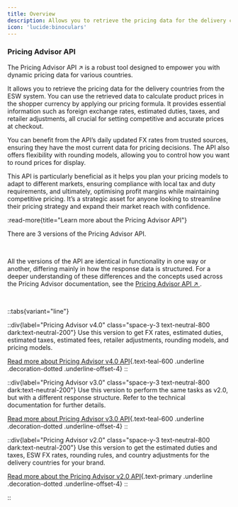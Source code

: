 ```yaml
---
title: Overview
description: Allows you to retrieve the pricing data for the delivery countries from the ESW system
icon: 'lucide:binoculars'
---
```


### Pricing Advisor API

<p class="text-base text-neutral-800 dark:text-neutral-200">
  The 
  <span class="text-teal-600 font-semibold underline decoration-dotted underline-offset-4">
    Pricing Advisor API
  </span>
  <span class="text-primary ml-1">↗</span>
  is a robust tool designed to empower you with dynamic pricing data for various countries.
</p>


It allows you to retrieve the pricing data for the delivery countries from the ESW system. You can use the retrieved data to calculate product prices in the shopper currency by applying our pricing formula. It provides essential information such as foreign exchange rates, estimated duties, taxes, and retailer adjustments, all crucial for setting competitive and accurate prices at checkout.

You can benefit from the API’s daily updated FX rates from trusted sources, ensuring they have the most current data for pricing decisions. The API also offers flexibility with rounding models, allowing you to control how you want to round prices for display.

This API is particularly beneficial as it helps you plan your pricing models to adapt to different markets, ensuring compliance with local tax and duty requirements, and ultimately, optimising profit margins while maintaining competitive pricing. It’s a strategic asset for anyone looking to streamline their pricing strategy and expand their market reach with confidence.

:read-more{title="Learn more about the Pricing Advisor API"}


<p class="text-base text-neutral-800 dark:text-neutral-200">
  There are 
  <span class="inline-block px-2 py-0.5 mx-1 rounded bg-blue-100 text-blue-800 text-sm font-medium">
    3 versions
  </span> 
  of the Pricing Advisor API.
</p>

<br>

<div class="rounded-xl bg-neutral-50 dark:bg-neutral-900 p-6 shadow-sm border border-neutral-200 dark:border-neutral-700">
  <p class="text-base leading-relaxed text-neutral-800 dark:text-neutral-200">
    All the versions of the API are 
    <span class="font-medium text-primary">identical in functionality</span> in one way or another, 
    differing mainly in how the <span class="font-medium text-primary">response data is structured</span>.
    For a deeper understanding of these differences and the concepts used across the Pricing Advisor documentation,
    see the 
    <a href="/pricing-advisor/api-overview" class="text-primary underline underline-offset-4 decoration-dotted">
      Pricing Advisor API ↗
    </a>.
  </p>
</div>

<br>

::tabs{variant="line"}

  ::div{label="Pricing Advisor v4.0" class="space-y-3 text-neutral-800 dark:text-neutral-200"}
  Use this version to get <span class="text-primary font-semibold">FX rates</span>, <span class="text-primary font-semibold">estimated duties</span>, <span class="text-primary font-semibold">estimated taxes</span>, <span class="text-primary font-semibold">estimated fees</span>, <span class="text-teal-600 font-semibold">retailer adjustments</span>, <span class="text-primary font-semibold">rounding models</span>, and <span class="text-primary font-semibold">pricing models</span>.

[Read more about Pricing Advisor v4.0 API](#){.text-teal-600 .underline .decoration-dotted .underline-offset-4}
  ::

  ::div{label="Pricing Advisor v3.0" class="space-y-3 text-neutral-800 dark:text-neutral-200"}
  Use this version to perform the same tasks as v2.0, but with a different <span class="text-primary font-semibold">response structure</span>. Refer to the technical documentation for further details.

[Read more about Pricing Advisor v3.0 API](#){.text-teal-600 .underline .decoration-dotted .underline-offset-4}
  ::

  ::div{label="Pricing Advisor v2.0" class="space-y-3 text-neutral-800 dark:text-neutral-200"}
  Use this version to get the <span class="text-primary font-semibold">estimated duties</span> and <span class="text-primary font-semibold">taxes</span>, <span class="text-primary font-semibold">ESW FX rates</span>, <span class="text-primary font-semibold">rounding rules</span>, and <span class="text-primary font-semibold">country adjustments</span> for the delivery countries for your brand.

[Read more about the Pricing Advisor v2.0 API](#){.text-primary .underline .decoration-dotted .underline-offset-4}
  ::

::
